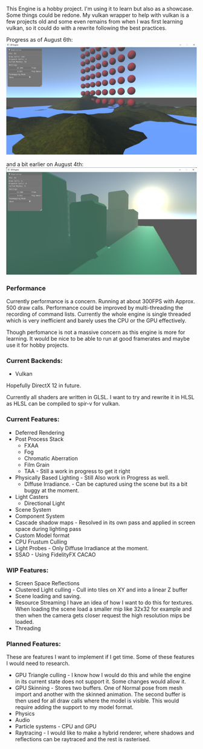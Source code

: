 
This Engine is a hobby project. I'm using it to learn but also as a showcase.
Some things could be redone. My vulkan wrapper to help with vulkan is a few projects old and some even remains from when I
was first learning vulkan, so it could do with a rewrite following the best practices. 

Progress as of August 6th: 
![Current Progress Of the engine on August 6th 2022](https://github.com/Progalt/HobbyEngine/blob/master/Images/3DEngineShowcase-August6.png)

and a bit earlier on August 4th: 
![Current Progress Of the engine on August 4th 2022](https://github.com/Progalt/HobbyEngine/blob/master/Images/3DEngineShowcase-August4.png)

### Performance
Currently performance is a concern. Running at about 300FPS with Approx. 500 draw calls. Performance could be improved by multi-threading the recording of command lists.
Currently the whole engine is single threaded which is very inefficient and barely uses the CPU or the GPU effectively. 

Though perfomance is not a massive concern as this engine is more for learning. It would be nice to be able to run at good framerates and maybe use it for hobby projects.

### Current Backends: 
- Vulkan

Hopefully DirectX 12 in future.

Currently all shaders are written in GLSL. I want to try and rewrite it in HLSL
as HLSL can be compiled to spir-v for vulkan. 

### Current Features: 
- Deferred Rendering
- Post Process Stack
     + FXAA
     + Fog
     + Chromatic Aberration
     + Film Grain
     + TAA - Still a work in progress to get it right
- Physically Based Lighting - Still Also work in Progress as well. 
    + Diffuse Irradiance. - Can be captured using the scene but its a bit buggy at the moment. 
- Light Casters
    + Directional Light
- Scene System
- Component System
- Cascade shadow maps - Resolved in its own pass and applied in screen space during lighting pass
- Custom Model format
- CPU Frustum Culling
- Light Probes - Only Diffuse Irradiance at the moment. 
- SSAO - Using FidelityFX CACAO

### WIP Features: 
- Screen Space Reflections
- Clustered Light culling - Cull into tiles on XY and into a linear Z buffer
- Scene loading and saving. 
- Resource Streaming
    I have an idea of how I want to do this for textures. When loading the scene load a smaller mip like 32x32 for example and then when the camera gets closer request the high resolution mips be loaded.
- Threading


### Planned Features: 
These are features I want to implement if I get time. 
Some of these features I would need to research. 
- GPU Triangle culling - I know how I would do this and while the engine in its current state does not support it. Some changes would allow it. 
- GPU Skinning - Stores two buffers. One of Normal pose from mesh import and another with the skinned animation. The second buffer is then used for all draw calls where the model is visible. This 
would require adding the support to my model format.
- Physics
- Audio
- Particle systems - CPU and GPU
- Raytracing - I would like to make a hybrid renderer, where shadows and reflections can be raytraced and the rest is rasterised. 